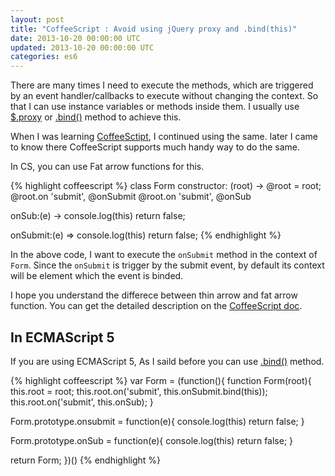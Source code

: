 ```yaml
---
layout: post
title: "CoffeeScript : Avoid using jQuery proxy and .bind(this)"
date: 2013-10-20 00:00:00 UTC
updated: 2013-10-20 00:00:00 UTC
categories: es6
---
```


There are many times I need to execute the methods, which are triggered by an event handler/callbacks to execute without changing the context. So that I can use instance variables or methods inside them. I usually use [$.proxy](http://api.jquery.com/jQuery.proxy/) or [.bind()](https://developer.mozilla.org/en-US/docs/Web/JavaScript/Reference/Global_Objects/Function/bind) method to achieve this.

When I was learning [CoffeeSctipt](http://coffeescript.org), I continued using the same. later I came to know there CoffeeScript supports much handy way to do the same.

In CS, you can use Fat arrow functions for this.

{% highlight coffeescript %}
class Form
  constructor: (root) ->
    @root = root;
    @root.on 'submit', @onSubmit
    @root.on 'submit', @onSub

  onSub:(e) ->
    console.log(this)
    return false;
  
  onSubmit:(e) =>
    console.log(this)
    return false;
{% endhighlight %}

In the above code, I want to execute the `onSubmit` method in the context of `Form`.
Since the `onSubmit` is trigger by the submit event, by default its context will be element which the event is binded.

I hope you understand the differece between thin arrow and fat arrow function. You can get the detailed description on the [CoffeeScript doc](http://coffeescript.org/#fat-arrow).

## In ECMAScript 5

If you are using ECMAScript 5, As I saild before you can use [.bind()](https://developer.mozilla.org/en-US/docs/Web/JavaScript/Reference/Global_Objects/Function/bind) method.

{% highlight coffeescript %}
var Form = (function(){
  function Form(root){
    this.root = root;
    this.root.on('submit', this.onSubmit.bind(this));
    this.root.on('submit', this.onSub);
  }

  Form.prototype.onsubmit = function(e){
    console.log(this)
    return false;
  }

  Form.prototype.onSub = function(e){
    console.log(this)
    return false;
  }

  return Form;
})()
{% endhighlight %}